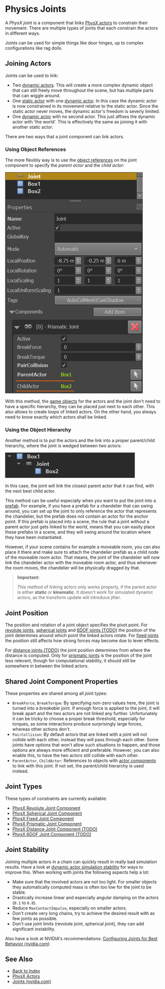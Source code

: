 # Physics Joints

A *PhysX joint* is a component that links [PhysX actors](../actors/physx-actors.md) to constrain their movement. There are multiple types of joints that each constrain the actors in different ways.

Joints can be used for simple things like door hinges, up to complex configurations like rag dolls.

## Joining Actors

Joints can be used to link:

* Two [dynamic actors](../actors/physx-dynamic-actor-component.md). This will create a more complex dynamic object that can still freely move throughout the scene, but has multiple parts that can wiggle around.
* One [static actor](../actors/physx-static-actor-component.md) with one [dynamic actor](../actors/physx-dynamic-actor-component.md). In this case the dynamic actor is now constrained in its movement relative to the static actor. Since the static actor never moves, the dynamic actor's freedom is severly limited.
* One [dynamic actor](../actors/physx-dynamic-actor-component.md) with no second actor. This just affixes the dynamic actor with 'the world'. This is effectively the same as joining it with another static actor.

There are two ways that a joint component can link actors.

### Using Object References

The more flexibly way is to use the [object references](../../scenes/object-references.md) on the joint component to specify the *parent actor* and the *child actor*:

![Linking Actors](media/link-joints.png)

With this method, the [game objects](../../runtime/world/game-objects.md) for the actors and the joint don't need to have a specific hierarchy, they can be placed just next to each other. This also allows to create *loops* of linked actors. On the other hand, you always need to know exactly which actors shall be linked.

### Using the Object Hierarchy

Another method is to put the actors and the link into a proper parent/child hierarchy, where the joint is wedged between two actors:

![Linking Actors](media/link-joints-hierarchy.png)

In this case, the joint will link the closest parent actor that it can find, with the next best child actor.

This method can be useful especially when you want to put the joint into a [prefab](../../prefabs/prefabs-overview.md). For example, if you have a prefab for a chandelier that can swing around, you can set up the joint to only reference the actor that represents the chandelier, but the prefab does not contain an actor for the anchor point. If this prefab is placed into a scene, the rule that a joint *without* a parent actor just gets linked to the world, means that you can easily place these prefabs in a scene, and they will swing around the location where they have been instantiated.

However, if your scene contains for example a moveable room, you can also place it there and make sure to attach the chandelier prefab as a child node of the moveable room actor. That means, the joint of the chandelier will now link the chandelier actor with the moveable room actor, and thus whenever the room moves, the chandelier will be physically dragged by that.

> **Important:**
>
> This method of linking actors only works properly, if the parent actor is either **static** or **kinematic**. It doesn't work for simulated dynamic actors, as the transform update will introduce jitter.

## Joint Position

The position and rotation of a joint object specifies the pivot point. For [revolute joints](physx-revolute-joint-component.md), [spherical joints](physx-spherical-joint-component.md) and [6DOF joints (TODO)](physx-6dof-joint-component.md) the position of the joint determines around which point the linked actors rotate. For [fixed joints](physx-fixed-joint-component.md) the position still affects how strong forces may become due to lever effects.

For [distance joints (TODO)](physx-distance-joint-component.md) the joint position determines from where the distance is computed. Only for [prismatic joints](physx-prismatic-joint-component.md) is the position of the joint less relevant, though for computational stability, it should still be somewhere in between the linked actors.

## Shared Joint Component Properties

These properties are shared among all joint types:

* `BreakForce`, `BreakTorque`: By specifying non-zero values here, the joint is turned into a *breakable* joint. If enough force is applied to the joint, it will break apart and the two actors are not linked any further. Unfortunately it can be tricky to choose a proper break threshold, especially for torques, as some interactions produce surprisingly large forces, whereas other actions don't.
* `PairCollision`: By default actors that are linked with a joint will not collide with each other, instead they will pass through each other. Some joints have options that won't allow such situations to happen, and those options are always more efficient and preferable. However, you can also enable this, to have the two actors still collide with each other.
* `ParentActor`, `ChildActor`: References to objects with [actor components](../actors/physx-actors.md) to link with this joint. If not set, the parent/child hierarchy is used instead.

## Joint Types

These types of constraints are currently available:

* [PhysX Revolute Joint Component](physx-revolute-joint-component.md)
* [PhysX Spherical Joint Component](physx-spherical-joint-component.md)
* [PhysX Fixed Joint Component](physx-fixed-joint-component.md)
* [PhysX Prismatic Joint Component](physx-prismatic-joint-component.md)
* [PhysX Distance Joint Component (TODO)](physx-distance-joint-component.md)
* [PhysX 6DOF Joint Component (TODO)](physx-6dof-joint-component.md)

## Joint Stability

Joining multiple actors in a chain can quickly result in really bad simulation results. Have a look at [dynamic actor simulation stability](../actors/physx-dynamic-actor-component.md#simulation-stability) for ways to improve this. When working with joints the following aspects help a lot:

* Make sure that the involved actors are not too light. For smaller objects they automatically computed mass is often too low for the joint to be stable.
* Drastically increase linear and especially angular damping on the actors (`0.1` to `0.8`).
* Reduce `MaxContactImpulse`, especially on smaller actors.
* Don't create very long chains, try to achieve the desired result with as few joints as possible.
* Don't use joint limits (revolute joint, spherical joint), they can add significant instability.

Also have a look at NVIDIA's recommendations: [Configuring Joints for Best Behavior (nvidia.com)](https://gameworksdocs.nvidia.com/PhysX/4.0/documentation/PhysXGuide/Manual/Joints.html#configuring-joints-for-best-behavior)


## See Also

* [Back to Index](../../index.md)
* [PhysX Actors](../actors/physx-actors.md)
* [Joints (nvidia.com)](https://gameworksdocs.nvidia.com/PhysX/4.0/documentation/PhysXGuide/Manual/Joints.html)
